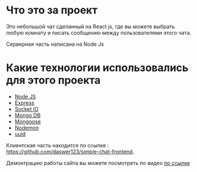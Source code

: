 # Что это за проект

Это небольшой чат сделанный на React js, где вы можете выбрать любую комнату и писать сообщению между пользователями этого чата.

Серверная часть написана на Node Js

# Какие технологии использовались для этого проекта
 * [Node JS](https://ru.reactjs.org/)
 * [Express](https://expressjs.com/ru/)
 * [Socket IO](https://socket.io/)
 * [Mongo DB](https://www.mongodb.com/)
 * [Mongoose](https://mongoosejs.com/)
 * [Nodemon](https://www.npmjs.com/package/nodemon)
 * [uuid](https://www.npmjs.com/package/uuid)

Клиентская часть находится по ссылке : https://github.com/daswer123/simple-chat-frontend.

Демонтрацию работы сайта вы можете посмотреть по видео [по ссылке](https://www.youtube.com/watch?v=IxR3XQjxIcg)

